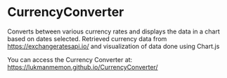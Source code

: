 # CurrencyConverter
Converts between various currency rates and displays the data in a chart based on dates selected. Retrieved currency data from https://exchangeratesapi.io/ and visualization of data done using Chart.js

You can access the Currency Converter at: https://lukmanmemon.github.io/CurrencyConverter/
